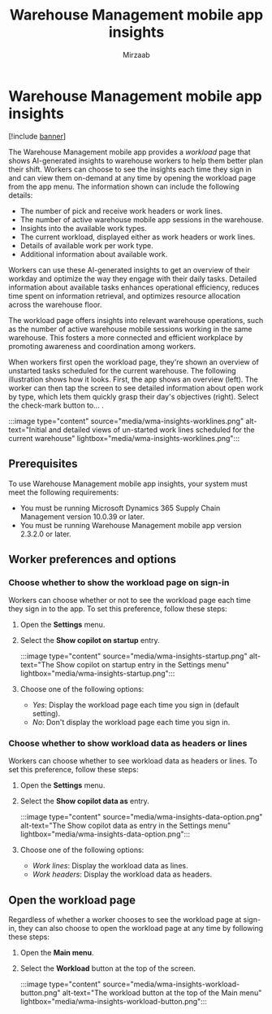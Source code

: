 ﻿---
title: Warehouse Management mobile app insights
description: The Warehouse Management mobile app can show AI-generated insights to warehouse workers to help them better plan their shift.
author: Mirzaab
ms.author: mirzaab
ms.reviewer: kamaybac
ms.search.form:
ms.topic: how-to
ms.date: 08/19/2024
ms.custom: 
  - bap-template
---

# Warehouse Management mobile app insights

[!include [banner](../includes/banner.md)]

<!--KFM: It's confusing that the settings menu calls this feature "copilot", the main menu calls it "Workload" and the documentation calls it "insights". -->

The Warehouse Management mobile app provides a *workload* page that shows AI-generated insights to warehouse workers to help them better plan their shift. Workers can choose to see the insights each time they sign in and can view them on-demand at any time by opening the workload page from the app menu. The information shown can include the following details:

- The number of pick and receive work headers or work lines.
- The number of active warehouse mobile app sessions in the warehouse.
- Insights into the available work types.
- The current workload, displayed either as work headers or work lines.
- Details of available work per work type.
- Additional information about available work.

Workers can use these AI-generated insights to get an overview of their workday and optimize the way they engage with their daily tasks. Detailed information about available tasks enhances operational efficiency, reduces time spent on information retrieval, and optimizes resource allocation across the warehouse floor.

The workload page offers insights into relevant warehouse operations, such as the number of active warehouse mobile sessions working in the same warehouse. This fosters a more connected and efficient workplace by promoting awareness and coordination among workers.

When workers first open the workload page, they're shown an overview of unstarted tasks scheduled for the current warehouse. The following illustration shows how it looks. First, the app shows an overview (left). The worker can then tap the screen to see detailed information about open work by type, which lets them quickly grasp their day's objectives (right). Select the check-mark button to... <!--KFM: What does it do? -->. <!--KFM: Please review this paragraph; is this what we mean to say? -->

:::image type="content" source="media/wma-insights-worklines.png" alt-text="Initial and detailed views of un-started work lines scheduled for the current warehouse" lightbox="media/wma-insights-worklines.png":::

## Prerequisites

To use Warehouse Management mobile app insights, your system must meet the following requirements:

- You must be running Microsoft Dynamics 365 Supply Chain Management version 10.0.39 or later.
- You must be running Warehouse Management mobile app version 2.3.2.0 or later.

## Worker preferences and options

### Choose whether to show the workload page on sign-in

Workers can choose whether or not to see the workload page each time they sign in to the app. To set this preference, follow these steps:

1. Open the **Settings** menu. <!--KFM: How do we open this menu? -->
1. Select the **Show copilot on startup** entry.

    :::image type="content" source="media/wma-insights-startup.png" alt-text="The Show copilot on startup entry in the Settings menu" lightbox="media/wma-insights-startup.png":::

1. Choose one of the following options:
   - *Yes*: Display the workload page each time you sign in (default setting).
   - *No*: Don't display the workload page each time you sign in. <!--KFM: What will we see instead. -->

### Choose whether to show workload data as headers or lines

<!--KFM: We should better explain the difference between viewing headers and viewing lines and when each view is useful. Maybe include side-by-side screenshots. -->

Workers can choose whether to see workload data as headers or lines. To set this preference, follow these steps:

1. Open the **Settings** menu. <!--KFM: How do we open this menu? -->
1. Select the **Show copilot data as** entry.

    :::image type="content" source="media/wma-insights-data-option.png" alt-text="The Show copilot data as entry in the Settings menu" lightbox="media/wma-insights-data-option.png":::

1. Choose one of the following options:
   - *Work lines*: Display the workload data as lines.
   - *Work headers*: Display the workload data as headers.

## Open the workload page

Regardless of whether a worker chooses to see the workload page at sign-in, they can also choose to open the workload page at any time by following these steps:

1. Open the **Main menu**. <!--KFM: How do we open this menu? -->
1. Select the **Workload** button at the top of the screen.

    :::image type="content" source="media/wma-insights-workload-button.png" alt-text="The workload button at the top of the Main menu" lightbox="media/wma-insights-workload-button.png":::
